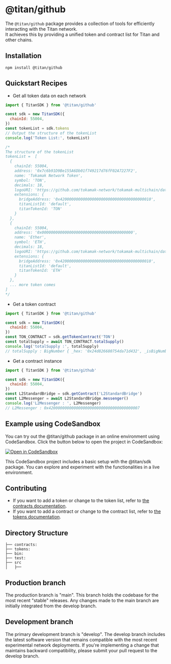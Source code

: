 # @titan/github

The `@titan/github` package provides a collection of tools for efficiently interacting with the Titan network.  
It achieves this by providing a unified token and contract list for Titan and other chains.

## Installation

```
npm install @titan/github
```

## Quickstart Recipes

- Get all token data on each network

```javascript
import { TitanSDK } from '@titan/github'

const sdk = new TitanSDK({
  chainId: 55004,
})
const tokenList = sdk.tokens
// Output the structure of the tokenList
console.log('Token List:', tokenList)

/*
The structure of the tokenList
tokenList =  [
  {
    chainId: 55004,
    address: '0x7c6b91D9Be155A6Db01f749217d76fF02A7227F2',
    name: 'Tokamak Network Token',
    symbol: 'TON',
    decimals: 18,
    logoURI: 'https://github.com/tokamak-network/tokamak-multichain/data/TON/logo.svg',
    extensions: {
      bridgeAddress: '0x4200000000000000000000000000000000000010',
      titanListId: 'default',
      titanTokenId: 'TON'
    }
  },
  {
    chainId: 55004,
    address: '0x0000000000000000000000000000000000000000',
    name: 'Ether',
    symbol: 'ETH',
    decimals: 18,
    logoURI: 'https://github.com/tokamak-network/tokamak-multichain/data/ETH/logo.svg',
    extensions: {
      bridgeAddress: '0x4200000000000000000000000000000000000010',
      titanListId: 'default',
      titanTokenId: 'ETH'
    }
  },
  ... more token comes 
]
*/
```

- Get a token contract

```javascript
import { TitanSDK } from '@titan/github'

const sdk = new TitanSDK({
  chainId: 55004,
})
const TON_CONTRACT = sdk.getTokenContract('TON')
const totalSupply = await TON_CONTRACT.totalSupply()
console.log('totalSupply :', totalSupply)
// totalSupply : BigNumber { _hex: '0x24d826680754da71d432', _isBigNumber: true }
```

- Get a contract instance

```javascript
import { TitanSDK } from '@titan/github'

const sdk = new TitanSDK({
  chainId: 55004,
})
const L2StandardBridge = sdk.getContract('L2StandardBridge')
const L2Messenger = await L2StandardBridge.messenger()
console.log('L2Messenger : ', L2Messenger)
// L2Messenger : 0x4200000000000000000000000000000000000007
```

## Example using CodeSandbox

You can try out the @titan/github package in an online environment using CodeSandbox. Click the button below to open the project in CodeSandbox:

[![Open in CodeSandbox](https://codesandbox.io/static/img/play-codesandbox.svg)](https://codesandbox.io/s/github/your-username/your-titan-sdk-project)

This CodeSandbox project includes a basic setup with the @titan/sdk package. You can explore and experiment with the functionalities in a live environment.

## Contributing

- If you want to add a token or change to the token list, refer to [the contracts documentation](https://github.com/tokamak-network/tokamak-multichain/blob/main/tokens/README.md).
- If you want to add a contract or change to the contract list, refer to [the tokens documentation](https://github.com/tokamak-network/tokamak-multichain/blob/main/contracts/README.md).

## Directory Structure

```
├── contracts:
├── tokens:
├── bin:
├── test:
├── src
│   ├──
```

## Production branch

The production branch is "main". This branch holds the codebase for the most recent "stable" releases. Any changes made to the main branch are initially integrated from the develop branch.

## Development branch

The primary development branch is "develop". The develop branch includes the latest software version that remains compatible with the most recent experimental network deployments. If you're implementing a change that maintains backward compatibility, please submit your pull request to the develop branch.
